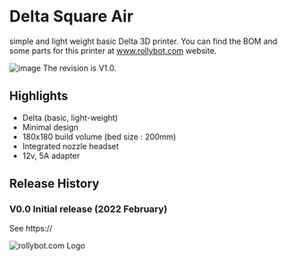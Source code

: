 # Delta Square Air
simple and light weight basic Delta 3D printer.
You can find the BOM and some parts for this printer at www.rollybot.com website.

![image](https://github.com/rollybot/Delta_Square_Air/assets/5675424/5e4e158a-7a2f-40ed-8de6-1be6a2668d75)
The revision is V1.0.

## Highlights
- Delta (basic, light-weight)
- Minimal design
- 180x180 build volume (bed size : 200mm)
- Integrated nozzle headset
- 12v, 5A adapter
 
## Release History
### V0.0 Initial release (2022 February)
See https://


![rollybot.com Logo](https://rollybot.com/web/upload/category/logo/v2_550c76f65a6b750917e15b3e736b1d1f_YiVXFziCf1_top.jpg)
